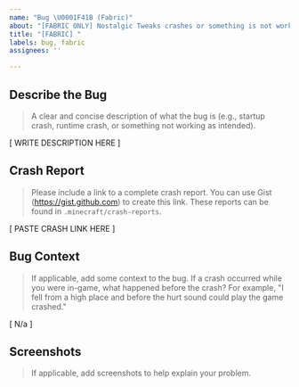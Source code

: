 ```yaml
---
name: "Bug \U0001F41B (Fabric)"
about: "[FABRIC ONLY] Nostalgic Tweaks crashes or something is not working correctly."
title: "[FABRIC] "
labels: bug, fabric
assignees: ''

---
```


## Describe the Bug
> A clear and concise description of what the bug is (e.g., startup crash, runtime crash, or something not working as intended).

[  WRITE DESCRIPTION HERE  ]

## Crash Report
> Please include a link to a complete crash report. You can use Gist (https://gist.github.com) to create this link. These reports can be found in `.minecraft/crash-reports`.

[  PASTE CRASH LINK HERE  ]

## Bug Context
> If applicable, add some context to the bug. If a crash occurred while you were in-game, what happened before the crash? For example, "I fell from a high place and before the hurt sound could play the game crashed."

[  N/a  ]

## Screenshots
> If applicable, add screenshots to help explain your problem.
